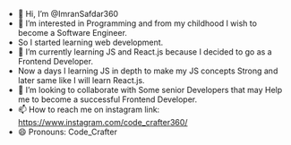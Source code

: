 - 👋 Hi, I’m @ImranSafdar360
- 👀 I’m interested in Programming and from my childhood I wish to become a Software Engineer.
-  So I started learning web development.
- 🌱 I’m currently learning JS and React.js because I decided to go as a Frontend Developer.
- Now a days I learning JS in depth to make my JS concepts Strong and later same like I will learn React.js.
- 💞️ I’m looking to collaborate with Some senior Developers that may Help me to become a successful Frontend Developer.
- 📫 How to reach me on instagram link: https://www.instagram.com/code_crafter360/
- 😄 Pronouns: Code_Crafter

<!---
ImranSafdar360/ImranSafdar360 is a ✨ special ✨ repository because its `README.md` (this file) appears on your GitHub profile.
You can click the Preview link to take a look at your changes.
--->

